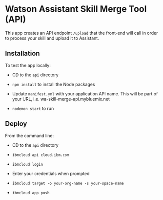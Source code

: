 # Watson Assistant Skill Merge Tool (API)

This app creates an API endpoint `/upload` that the front-end will call in order to process your skill and upload it to Assistant.

## Installation

To test the app locally:

- CD to the `api` directory

- `npm install` to install the Node packages

- Update `manifest.yml` with your application API name. This will be part of your URL, i.e. wa-skill-merge-api.mybluemix.net

- `nodemon start` to run

## Deploy

From the command line:

- CD to the `api` directory

- `ibmcloud api cloud.ibm.com`

- `ibmcloud login`

- Enter your credentials when prompted

- `ibmcloud target -o your-org-name -s your-space-name`

- `ibmcloud app push`